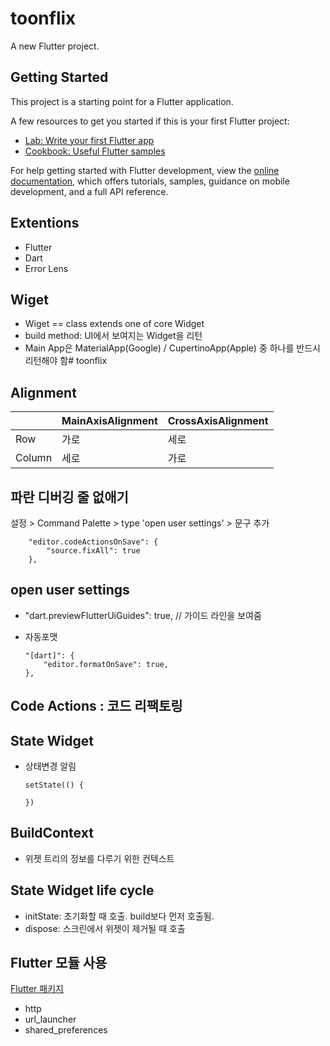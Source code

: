 # toonflix

A new Flutter project.

## Getting Started

This project is a starting point for a Flutter application.

A few resources to get you started if this is your first Flutter project:

- [Lab: Write your first Flutter app](https://docs.flutter.dev/get-started/codelab)
- [Cookbook: Useful Flutter samples](https://docs.flutter.dev/cookbook)

For help getting started with Flutter development, view the
[online documentation](https://docs.flutter.dev/), which offers tutorials,
samples, guidance on mobile development, and a full API reference.


## Extentions
* Flutter
* Dart
* Error Lens

## Wiget
* Wiget == class extends one of core Widget
* build method: UI에서 보여지는 Widget을 리턴
* Main App은 MaterialApp(Google) / CupertinoApp(Apple) 중 하나를 반드시 리턴해야 함# toonflix


## Alignment
|   |MainAxisAlignment|CrossAxisAlignment|
|---|---|---|
|Row|가로|세로|
|Column|세로|가로|

## 파란 디버깅 줄 없애기
설정 > Command Palette > type 'open user settings' > 문구 추가
```
    "editor.codeActionsOnSave": {
        "source.fixAll": true
    },
```

## open user settings
* "dart.previewFlutterUiGuides": true, // 가이드 라인을 보여줌

* 자동포맷
    ```
    "[dart]": {
        "editor.formatOnSave": true,
    },
    ```


## Code Actions : 코드 리팩토링


## State Widget
* 상태변경 알림
    ```
    setState(() {
        
    })
    ```

## BuildContext
* 위젯 트리의 정보를 다루기 위한 컨텍스트

## State Widget life cycle
* initState: 초기화할 때 호출. build보다 먼저 호출됨.
* dispose: 스크린에서 위젯이 제거될 때 호출

## Flutter 모듈 사용
[Flutter 패키지](https://pub.dev)
* http
* url_launcher
* shared_preferences
